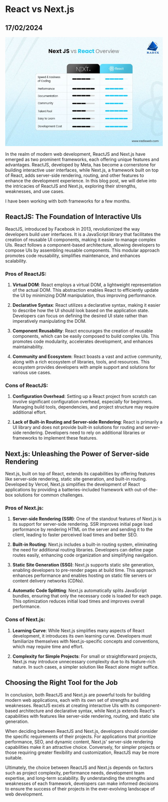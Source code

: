 # React vs Next.js
## 17/02/2024

![React vs Next.js](https://github.com/CodingLife1024/blog-content/blob/main/images/rvn.jpg?raw=true)

In the realm of modern web development, ReactJS and Next.js have emerged as two prominent frameworks, each offering unique features and advantages. ReactJS, developed by Meta, has become a cornerstone for building interactive user interfaces, while Next.js, a framework built on top of React, adds server-side rendering, routing, and other features to enhance the development experience. In this blog post, we will delve into the intricacies of ReactJS and Next.js, exploring their strengths, weaknesses, and use cases. 

I have been working with both frameworks for a few months. 

## ReactJS: The Foundation of Interactive UIs

ReactJS, introduced by Facebook in 2013, revolutionized the way developers build user interfaces. It is a JavaScript library that facilitates the creation of reusable UI components, making it easier to manage complex UIs. React follows a component-based architecture, allowing developers to compose UIs by assembling reusable components. This modular approach promotes code reusability, simplifies maintenance, and enhances scalability.

### Pros of ReactJS:

1. **Virtual DOM**: React employs a virtual DOM, a lightweight representation of the actual DOM. This abstraction enables React to efficiently update the UI by minimizing DOM manipulation, thus improving performance.

2. **Declarative Syntax**: React utilizes a declarative syntax, making it easier to describe how the UI should look based on the application state. Developers can focus on defining the desired UI state rather than imperatively manipulating the DOM.

3. **Component Reusability**: React encourages the creation of reusable components, which can be easily composed to build complex UIs. This promotes code modularity, accelerates development, and enhances maintainability.

4. **Community and Ecosystem**: React boasts a vast and active community, along with a rich ecosystem of libraries, tools, and resources. This ecosystem provides developers with ample support and solutions for various use cases.

### Cons of ReactJS:

1. **Configuration Overhead**: Setting up a React project from scratch can involve significant configuration overhead, especially for beginners. Managing build tools, dependencies, and project structure may require additional effort.

2. **Lack of Built-in Routing and Server-side Rendering**: React is primarily a UI library and does not provide built-in solutions for routing and server-side rendering. Developers need to rely on additional libraries or frameworks to implement these features.

## Next.js: Unleashing the Power of Server-side Rendering

Next.js, built on top of React, extends its capabilities by offering features like server-side rendering, static site generation, and built-in routing. Developed by Vercel, Next.js simplifies the development of React applications by providing a batteries-included framework with out-of-the-box solutions for common challenges.

### Pros of Next.js:

1. **Server-side Rendering (SSR)**: One of the standout features of Next.js is its support for server-side rendering. SSR improves initial page load performance by rendering HTML on the server and sending it to the client, leading to faster perceived load times and better SEO.

2. **Built-in Routing**: Next.js includes a built-in routing system, eliminating the need for additional routing libraries. Developers can define page routes easily, enhancing code organization and simplifying navigation.

3. **Static Site Generation (SSG)**: Next.js supports static site generation, enabling developers to pre-render pages at build time. This approach enhances performance and enables hosting on static file servers or content delivery networks (CDNs).

4. **Automatic Code Splitting**: Next.js automatically splits JavaScript bundles, ensuring that only the necessary code is loaded for each page. This optimization reduces initial load times and improves overall performance.

### Cons of Next.js:

1. **Learning Curve**: While Next.js simplifies many aspects of React development, it introduces its own learning curve. Developers must familiarize themselves with Next.js-specific concepts and conventions, which may require time and effort.

2. **Complexity for Simple Projects**: For small or straightforward projects, Next.js may introduce unnecessary complexity due to its feature-rich nature. In such cases, a simpler solution like React alone might suffice.

## Choosing the Right Tool for the Job

In conclusion, both ReactJS and Next.js are powerful tools for building modern web applications, each with its own set of strengths and weaknesses. ReactJS excels at creating interactive UIs with its component-based architecture and declarative syntax, while Next.js extends React's capabilities with features like server-side rendering, routing, and static site generation.

When deciding between ReactJS and Next.js, developers should consider the specific requirements of their projects. For applications that prioritize performance, SEO, and dynamic content, Next.js' server-side rendering capabilities make it an attractive choice. Conversely, for simpler projects or those requiring greater flexibility and customization, ReactJS may be more suitable.

Ultimately, the choice between ReactJS and Next.js depends on factors such as project complexity, performance needs, development team expertise, and long-term scalability. By understanding the strengths and weaknesses of each framework, developers can make informed decisions to ensure the success of their projects in the ever-evolving landscape of web development.
